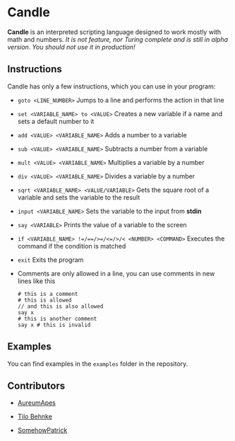# Candle

**Candle** is an interpreted scripting language designed to work mostly with math and numbers. *It is not feature, nor Turing complete and is still in alpha version. You should not use it in production!*

## Instructions

Candle has only a few instructions, which you can use in your program:

- `goto <LINE_NUMBER>` Jumps to a line and performs the action in that line

- `set <VARIABLE_NAME> to <VALUE>` Creates a new variable if a name and sets a default number to it

- `add <VALUE> <VARIABLE_NAME>` Adds a number to a variable

- `sub <VALUE> <VARIABLE_NAME>` Subtracts a number from a variable

- `mult <VALUE> <VARIABLE_NAME>` Multiplies a variable by a number

- `div <VALUE> <VARIABLE_NAME>` Divides a variable by a number

- `sqrt <VARIABLE_NAME> <VALUE/VARIABLE>` Gets the square root of a variable and sets the variable to the result

- `input <VARIABLE_NAME>` Sets the variable to the input from **stdin**

- `say <VARIABLE>` Prints the value of a variable to the screen

- `if <VARIABLE_NAME> !=/==/>=/<=/>/< <NUMBER> <COMMAND>` Executes the command if the condition is matched

- `exit` Exits the program

- Comments are only allowed in a line, you can use comments in new lines like this
  
  ```
  # this is a comment
  # this is allowed
  // and this is also allowed
  say x
  # this is another comment
  say x # this is invalid
  ```

## Examples

You can find examples in the `examples`  folder in the repository.

## Contributors

- [AureumApes](https://github.com/AureumApes)

- [Tilo Behnke](https://github.com/TUBS1001)

- [SomehowPatrick](https://github.com/SomehowPatrick)
